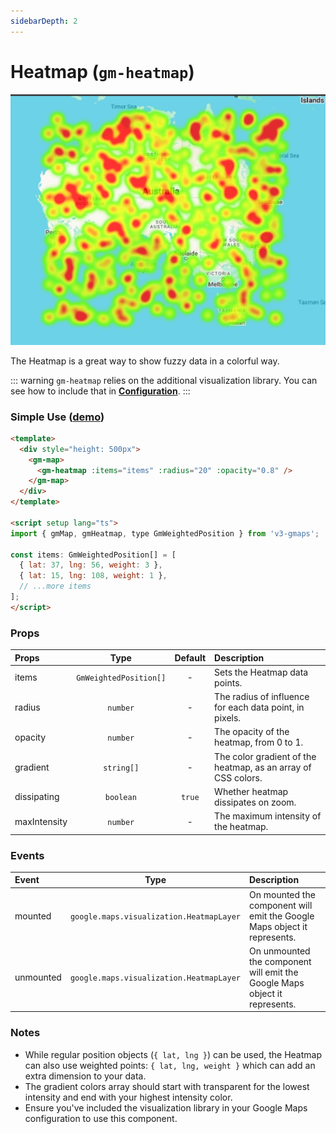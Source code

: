 ```yaml
---
sidebarDepth: 2
---
```


# Heatmap (`gm-heatmap`)

<div class="v3-gmaps-screenshot">
  <img src="../img/heatmap.png">
  <p>The Heatmap is a great way to show fuzzy data in a colorful way.</p>
</div>

::: warning
`gm-heatmap` relies on the additional visualization library. You can see how to include that in **[Configuration](../guide/configuration.md#libraries)**.
:::

### Simple Use ([demo](https://vue-bujcvu.stackblitz.io/heatmap))

```html
<template>
  <div style="height: 500px">
    <gm-map>
      <gm-heatmap :items="items" :radius="20" :opacity="0.8" />
    </gm-map>
  </div>
</template>

<script setup lang="ts">
import { gmMap, gmHeatmap, type GmWeightedPosition } from 'v3-gmaps';

const items: GmWeightedPosition[] = [
  { lat: 37, lng: 56, weight: 3 },
  { lat: 15, lng: 108, weight: 1 },
  // ...more items
];
</script>
```

### Props

| Props        |          Type          | Default | Description                                                   |
| :----------- | :--------------------: | :-----: | :------------------------------------------------------------ |
| items        | `GmWeightedPosition[]` |    -    | Sets the Heatmap data points.                                 |
| radius       |        `number`        |    -    | The radius of influence for each data point, in pixels.       |
| opacity      |        `number`        |    -    | The opacity of the heatmap, from 0 to 1.                      |
| gradient     |       `string[]`       |    -    | The color gradient of the heatmap, as an array of CSS colors. |
| dissipating  |       `boolean`        | `true`  | Whether heatmap dissipates on zoom.                           |
| maxIntensity |        `number`        |    -    | The maximum intensity of the heatmap.                         |

### Events

| Event     |                   Type                   | Description                                                                |
| :-------- | :--------------------------------------: | :------------------------------------------------------------------------- |
| mounted   | `google.maps.visualization.HeatmapLayer` | On mounted the component will emit the Google Maps object it represents.   |
| unmounted | `google.maps.visualization.HeatmapLayer` | On unmounted the component will emit the Google Maps object it represents. |

### Notes

- While regular position objects (`{ lat, lng }`) can be used, the Heatmap can also use weighted points: `{ lat, lng, weight }` which can add an extra dimension to your data.
- The gradient colors array should start with transparent for the lowest intensity and end with your highest intensity color.
- Ensure you've included the visualization library in your Google Maps configuration to use this component.
